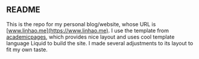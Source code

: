 ## README



This is the repo for my personal blog/website, whose URL is [www.linhao.me](https://www.linhao.me). I use the template from [academicpages](https://github.com/academicpages/academicpages.github.io), which provides nice layout and uses cool template language Liquid to build the site. I made several adjustments to its layout to fit my own taste.
